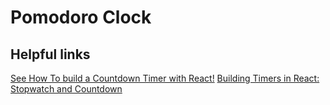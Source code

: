 # Pomodoro Clock

## Helpful links

[See How To build a Countdown Timer with React!](https://codeburst.io/lets-build-a-countdown-timer-with-react-part-1-2e7d5692d914)
[Building Timers in React: Stopwatch and Countdown](https://medium.com/@peterjd42/building-timers-in-react-stopwatch-and-countdown-bc06486560a2)
